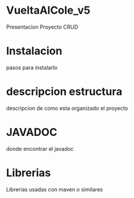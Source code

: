 # VueltaAlCole_v5
Presentacion Proyecto CRUD
 
 
<h1>Instalacion</h1>
pasos para instalarlo

<h1>descripcion estructura</h1>
descripcion de como esta organizado el proyecto

<h1>JAVADOC</h1>
donde encontrar el javadoc

<h1>Librerias</h1>
Librerias usadas con maven o similares




